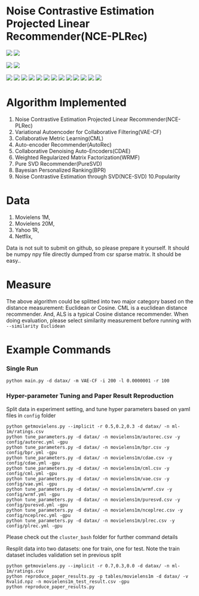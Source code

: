 Noise Contrastive Estimation Projected Linear Recommender(NCE-PLRec)
====================================================================
![](https://img.shields.io/badge/linux-ubuntu-red.svg)
![](https://img.shields.io/badge/Mac-OS-red.svg)

![](https://img.shields.io/badge/cuda-8.0-green.svg)
![](https://img.shields.io/badge/python-2.7-green.svg)

![](https://img.shields.io/badge/cython-0.28.5-blue.svg)
![](https://img.shields.io/badge/cupy-4.0.0-blue.svg)
![](https://img.shields.io/badge/scipy-1.0.0-blue.svg)
![](https://img.shields.io/badge/numpy-1.14.1-blue.svg)
![](https://img.shields.io/badge/sklearn-0.19.0-blue.svg)
![](https://img.shields.io/badge/pandas-0.20.3-blue.svg)
![](https://img.shields.io/badge/tqdm-4.11.2-blue.svg)
![](https://img.shields.io/badge/argparse-1.1-blue.svg)
![](https://img.shields.io/badge/tensorflow-1.4.0-blue.svg)
![](https://img.shields.io/badge/pytorch-1.0.0-blue.svg)
![](https://img.shields.io/badge/matplotlib-3.0.0-blue.svg)
![](https://img.shields.io/badge/fbpca-1.0-blue.svg)
![](https://img.shields.io/badge/pyyaml-4.1-blue.svg)



# Algorithm Implemented
1. Noise Contrastive Estimation Projected Linear Recommender(NCE-PLRec)
2. Variational Autoencoder for Collaborative Filtering(VAE-CF)
3. Collaborative Metric Learning(CML)
4. Auto-encoder Recommender(AutoRec)
5. Collaborative Denoising Auto-Encoders(CDAE)
6. Weighted Regularized Matrix Factorization(WRMF)
7. Pure SVD Recommender(PureSVD)
8. Bayesian Personalized Ranking(BPR)
9. Noise Contrastive Estimation through SVD(NCE-SVD)
10.Popularity


# Data
1. Movielens 1M,
2. Movielens 20M,
3. Yahoo 1R,
4. Netflix,

Data is not suit to submit on github, so please prepare it yourself. It should be numpy npy file directly
dumped from csr sparse matrix. It should be easy..

# Measure
The above algorithm could be splitted into two major category based on the distance
measurement: Euclidean or Cosine. CML is a euclidean distance recommender. And, ALS
is a typical Cosine distance recommender. When doing evaluation, please select
similarity measurement before running with `--similarity Euclidean`

# Example Commands

### Single Run
```
python main.py -d datax/ -m VAE-CF -i 200 -l 0.0000001 -r 100
```

### Hyper-parameter Tuning and Paper Result Reproduction

Split data in experiment setting, and tune hyper parameters based on yaml files in `config` folder
```
python getmovielens.py --implicit -r 0.5,0.2,0.3 -d datax/ -n ml-1m/ratings.csv
python tune_parameters.py -d datax/ -n movielens1m/autorec.csv -y config/autorec.yml -gpu
python tune_parameters.py -d datax/ -n movielens1m/bpr.csv -y config/bpr.yml -gpu
python tune_parameters.py -d datax/ -n movielens1m/cdae.csv -y config/cdae.yml -gpu
python tune_parameters.py -d datax/ -n movielens1m/cml.csv -y config/cml.yml -gpu
python tune_parameters.py -d datax/ -n movielens1m/vae.csv -y config/vae.yml -gpu
python tune_parameters.py -d datax/ -n movielens1m/wrmf.csv -y config/wrmf.yml -gpu
python tune_parameters.py -d datax/ -n movielens1m/puresvd.csv -y config/puresvd.yml -gpu
python tune_parameters.py -d datax/ -n movielens1m/nceplrec.csv -y config/nceplrec.yml -gpu
python tune_parameters.py -d datax/ -n movielens1m/plrec.csv -y config/plrec.yml -gpu
```

Please check out the `cluster_bash` folder for further command details

Resplit data into two datasets: one for train, one for test. Note the train dataset includes validation set in previous split
```
python getmovielens.py --implicit -r 0.7,0.3,0.0 -d datax/ -n ml-1m/ratings.csv
python reproduce_paper_results.py -p tables/movielens1m -d datax/ -v Rvalid.npz -n movielens1m_test_result.csv -gpu
python reproduce_paper_results.py
```



